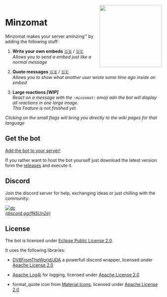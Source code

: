 <img align="right" src="https://raw.githubusercontent.com/joblo2213/Minzomat/master/images/minzomat.png" height="200" width="200">

# Minzomat
Minzomat makes your server aminzing™ by adding the following stuff:

1. **Write your own embeds** [🇬🇧](https://github.com/joblo2213/Minzomat/wiki/write_embeds_en) / [🇩🇪](https://github.com/joblo2213/Minzomat/wiki/write_embeds_de)  
   _Allows you to send a embed just like a normal message_

2. **Quote messages**  [🇬🇧](https://github.com/joblo2213/Minzomat/wiki/quote_messages_en) / [🇩🇪](https://github.com/joblo2213/Minzomat/wiki/quote_messages_de)   
   _Allows you to show what another user wrote some time ago inside an embed_  

3. **Large reactions  _[WIP]_**  
   _React on a message with the `:minzomat:` emoji adn the bot will display all reactions in one large image._  
   _This Feature is not finished yet._  

_Clicking on the small flags will bring you directly to the wiki pages for that language_

## Get the bot

[Add the bot to your server!](https://discordapp.com/oauth2/authorize?client_id=589876943353151488&permissions=1073997824&scope=bot)

If you rather want to host the bot yourself just download the latest version form the [releases](https://github.com/joblo2213/Minzomat/releases) and execute it.

## Discord 
Join the discord server for help, exchanging ideas or just chilling with the community:

[![dc](https://discordapp.com/api/guilds/591513624535891978/widget.png?style=banner3)](https://discord.gg/fNSUn2e)  
[_(discord.gg/fNSUn2e)_](https://discord.gg/fNSUn2e)  

## License
The bot is licensed under [Eclipse Public License 2.0](https://github.com/joblo2213/Minzomat/blob/master/LICENSE).  

It uses the following libraries:  

* [DV8FromTheWorld/JDA](https://github.com/DV8FromTheWorld/JDA) a powerfull discord wrapper, licensed under [Apache License 2.0](https://github.com/DV8FromTheWorld/JDA/blob/master/LICENSE)

* [Apache Log4j](https://logging.apache.org/log4j/) for logging, licensed under [Apache License 2.0](https://github.com/apache/log4j/blob/trunk/LICENSE)

* format_quote icon from [Material Icons](https://material.io/tools/icons/?search=quote&icon=format_quote&style=round), licensed under [Apache License 2.0](https://www.apache.org/licenses/LICENSE-2.0.html)
